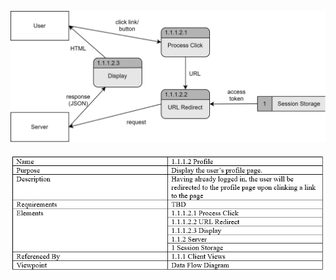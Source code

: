 ![Profile DFD](TeamThreeFiles/1.1.1.2%20ProfileDesignDiagram.drawio.svg)
\
\
![Profile Design Information Table](TeamThreeFiles/1.1.1.2_ProfileDesignInfo.png)
